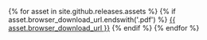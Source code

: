 ---
---
{% for asset in site.github.releases.assets %}
  {% if asset.browser_download_url.endswith('.pdf') %}
  <a href='{{ asset.browser_download_url }}'>{{ asset.browser_download_url }}</a>
  {% endif %}
{% endfor %}
